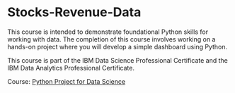 # Stocks-Revenue-Data

This course is intended to demonstrate foundational Python skills for working with data. The completion of this course involves working on a hands-on project where you will develop a simple dashboard using Python.

This course is part of the IBM Data Science Professional Certificate and the IBM Data Analytics Professional Certificate.

Course: [Python Project for Data Science](https://www.coursera.org/learn/python-project-for-data-science?specialization=ibm-data-science)
